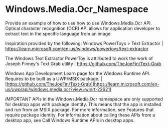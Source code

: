 # Windows.Media.Ocr_Namespace
Provide an example of how to use how to use Windows.Media.Ocr API. Optical character recognition (OCR) API allows for application developer to extract text in the specific language from an image.

Inspiration provided by the following:
Windows PowerToys > Text Extractor | https://learn.microsoft.com/en-us/windows/powertoys/text-extractor 

The Windows Text Extractor PowerToy is attirbuted to work the work of Joseph Finney's Text Grab utility | https://github.com/TheJoeFin/Text-Grab

Windows App Development Learn page for the Windows Runtime API.  Requires to be built as a UWP/MSIX package.  | [https://github.com/TheJoeFin/Text-Grab](https://learn.microsoft.com/en-us/uwp/api/windows.media.ocr?view=winrt-22621)


*IMPORTANT*
APIs in the Windows.Media.Ocr namespace are only supported for desktop apps with package identity. This means that the app is installed and run from an MSIX package. For more information, see Features that require package identity. For information about calling these APIs from a desktop app, see Call Windows Runtime APIs in desktop apps.
